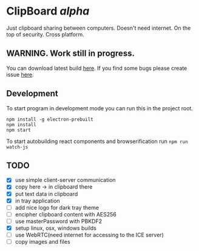 # ClipBoard _alpha_
Just clipboard sharing between computers. Doesn't need internet. On the top of security. Cross platform.

## WARNING. Work still in progress.

You can download latest build [here](https://github.com/blan4/ClipBoard/releases). If you find some bugs please create issue [here](https://github.com/blan4/ClipBoard/issues).

## Development

To start program in development mode you can run this in the project root.

```
npm install -g electron-prebuilt
npm install
npm start
```

To start autobuilding react components and browserification run `npm run watch-js`


## TODO
- [x] use simple client-server communication
- [x] copy here -> in clipboard there
- [x] put text data in clipboard
- [x] in tray application
- [ ] add nice logo for dark tray theme
- [ ] encipher clipboard content with AES256
- [ ] use masterPassword with PBKDF2
- [x] setup linux, osx, windows builds
- [ ] use WebRTC(need internet for accessing to the ICE server)
- [ ] copy images and files
